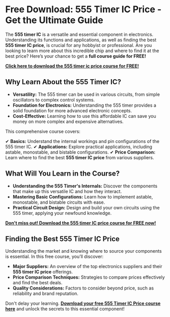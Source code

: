 # Free Download: 555 Timer IC Price - Get the Ultimate Guide

The **555 timer IC** is a versatile and essential component in electronics. Understanding its functions and applications, as well as finding the best **555 timer IC price**, is crucial for any hobbyist or professional. Are you looking to learn more about this incredible chip and where to find it at the best price? Here’s your chance to get a **full course guide for FREE!**

[**Click here to download the 555 timer ic price course for FREE!**](https://udemywork.com/555-timer-ic-price)

## Why Learn About the 555 Timer IC?

*   **Versatility:** The 555 timer can be used in various circuits, from simple oscillators to complex control systems.
*   **Foundation for Electronics:** Understanding the 555 timer provides a solid foundation for more advanced electronic concepts.
*   **Cost-Effective:** Learning how to use this affordable IC can save you money on more complex and expensive alternatives.

This comprehensive course covers:

✔ **Basics:** Understand the internal workings and pin configurations of the 555 timer IC.
✔ **Applications:** Explore practical applications, including astable, monostable, and bistable configurations.
✔ **Price Comparison:** Learn where to find the best **555 timer IC price** from various suppliers.

## What Will You Learn in the Course?

*   **Understanding the 555 Timer's Internals:** Discover the components that make up this versatile IC and how they interact.
*   **Mastering Basic Configurations:** Learn how to implement astable, monostable, and bistable circuits with ease.
*   **Practical Circuit Design:** Design and build your own circuits using the 555 timer, applying your newfound knowledge.

[**Don't miss out! Download the 555 timer IC price course for FREE now!**](https://udemywork.com/555-timer-ic-price)

## Finding the Best 555 Timer IC Price

Understanding the market and knowing where to source your components is essential. In this free course, you’ll discover:

*   **Major Suppliers:** An overview of the top electronics suppliers and their **555 timer IC price** offerings.
*   **Price Comparison Techniques:** Strategies to compare prices effectively and find the best deals.
*   **Quality Considerations:** Factors to consider beyond price, such as reliability and brand reputation.

Don't delay your learning. **[Download your free 555 Timer IC Price course here](https://udemywork.com/555-timer-ic-price)** and unlock the secrets to this essential component!
